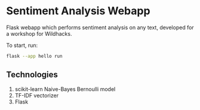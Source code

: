 # Sentiment Analysis Webapp
Flask webapp which performs sentiment analysis on any text, developed for a workshop for Wildhacks.

To start, run:
~~~ bash
flask --app hello run
~~~

## Technologies
1. scikit-learn Naive-Bayes Bernoulli model
2. TF-IDF vectorizer
3. Flask
